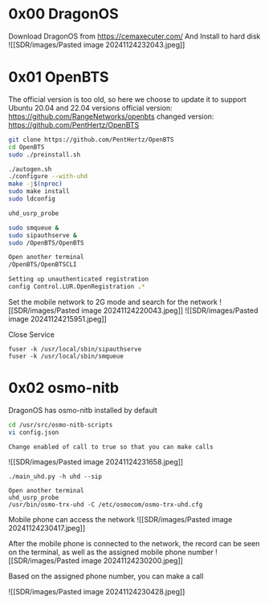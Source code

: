 # 0x00 DragonOS
Download DragonOS from https://cemaxecuter.com/
And Install to hard disk
![[SDR/images/Pasted image 20241124232043.jpeg]]
# 0x01 OpenBTS
The official version is too old, so here we choose to update it to support Ubuntu 20.04 and 22.04 versions
official version: https://github.com/RangeNetworks/openbts
changed version: https://github.com/PentHertz/OpenBTS

```bash
git clone https://github.com/PentHertz/OpenBTS
cd OpenBTS
sudo ./preinstall.sh

./autogen.sh
./configure --with-uhd
make -j$(nproc)
sudo make install
sudo ldconfig

uhd_usrp_probe 

sudo smqueue &
sudo sipauthserve &
sudo /OpenBTS/OpenBTS

Open another terminal
/OpenBTS/OpenBTSCLI

Setting up unauthenticated registration
config Control.LUR.OpenRegistration .*
```

Set the mobile network to 2G mode and search for the network
![[SDR/images/Pasted image 20241124220043.jpeg]]
![[SDR/images/Pasted image 20241124215951.jpeg]]

Close Service
```
fuser -k /usr/local/sbin/sipauthserve
fuser -k /usr/local/sbin/smqueue
```
# 0x02 osmo-nitb
DragonOS has osmo-nitb installed by default
```bash
cd /usr/src/osmo-nitb-scripts
vi config.json

Change enabled of call to true so that you can make calls
```

![[SDR/images/Pasted image 20241124231658.jpeg]]

```
./main_uhd.py -h uhd --sip

Open another terminal
uhd_usrp_probe
/usr/bin/osmo-trx-uhd -C /etc/osmocom/osmo-trx-uhd.cfg
```

Mobile phone can access the network
![[SDR/images/Pasted image 20241124230417.jpeg]]

After the mobile phone is connected to the network, the record can be seen on the terminal, as well as the assigned mobile phone number
![[SDR/images/Pasted image 20241124230200.jpeg]]

Based on the assigned phone number, you can make a call

![[SDR/images/Pasted image 20241124230428.jpeg]]
